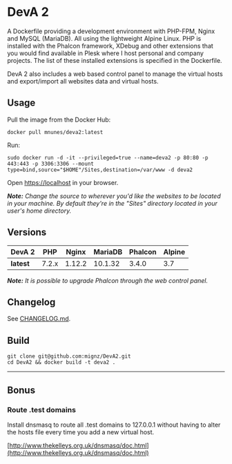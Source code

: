 # DevA 2

A Dockerfile providing a development environment with PHP-FPM, Nginx and MySQL (MariaDB). All using the lightweight Alpine Linux. PHP is installed with the Phalcon framework, XDebug and other extensions that you would find available in Plesk where I host personal and company projects. The list of these installed extensions is specified in the Dockerfile.

DevA 2 also includes a web based control panel to manage the virtual hosts and export/import all websites data and virtual hosts.

## Usage

Pull the image from the Docker Hub:

```shell
docker pull mnunes/deva2:latest
```

Run:

```shell
sudo docker run -d -it --privileged=true --name=deva2 -p 80:80 -p 443:443 -p 3306:3306 --mount type=bind,source="$HOME"/Sites,destination=/var/www -d deva2
```

Open [https://localhost](https://localhost) in your browser.

_**Note:** Change the source to wherever you'd like the websites to be located in your machine. By default they're in the "Sites" directory located in your user's home directory._

## Versions

|   DevA 2   |  PHP  |  Nginx  | MariaDB | Phalcon | Alpine |
|------------|-------|---------|---------|---------|--------|
| **latest** | 7.2.x | 1.12.2  | 10.1.32 | 3.4.0   | 3.7    |

_**Note:** It is possible to upgrade Phalcon through the web control panel._

## Changelog

See [CHANGELOG.md](CHANGELOG.md).

## Build

```shell
git clone git@github.com:mignz/DevA2.git
cd DevA2 && docker build -t deva2 .
```

---

## Bonus

### Route .test domains

Install dnsmasq to route all .test domains to 127.0.0.1 without having to alter the hosts file every time you add a new virtual host.

[http://www.thekelleys.org.uk/dnsmasq/doc.html](http://www.thekelleys.org.uk/dnsmasq/doc.html)

